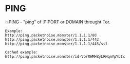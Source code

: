 # PING
💥PING - "ping" of IP:PORT or DOMAIN throught Tor. 

```
Example:
http://ping.packetnoise.monster/1.1.1.1/80
http://ping.packetnoise.monster/1.1.1.1/443
http://ping.packetnoise.monster/1.1.1.1/443/ssl

Cached example:
http://ping.packetnoise.monster/id-VbrOWMHZyLRHqmYpYLIx
```
